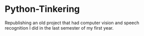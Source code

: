 # Python-Tinkering
Republishing an old project that had computer vision and speech recognition I did in the last semester of my first year.

